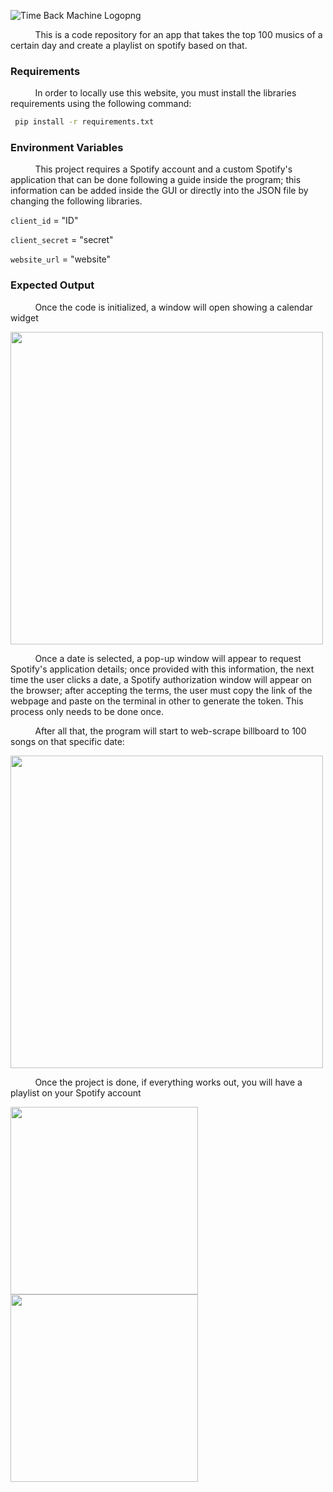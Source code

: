 
![Time Back Machine Logopng](https://user-images.githubusercontent.com/52424334/213900240-dadb923e-6534-4759-9ce6-be73d83f4bcb.png)

&nbsp;&nbsp;&nbsp;&nbsp;&nbsp;&nbsp;&nbsp;&nbsp;&nbsp;
This is a code repository for an app that takes the top 100 musics of a certain day and create a playlist on spotify based on that.

<h3>Requirements</h3>

&nbsp;&nbsp;&nbsp;&nbsp;&nbsp;&nbsp;&nbsp;&nbsp;&nbsp;
In order to locally use this website, you must install the libraries requirements using the following command: 

```bash
 pip install -r requirements.txt
```
    
<h3>Environment Variables</h3>

&nbsp;&nbsp;&nbsp;&nbsp;&nbsp;&nbsp;&nbsp;&nbsp;&nbsp;
This project requires a Spotify account and a custom Spotify's application that can be done following a guide inside the program; this information can be added inside the GUI or directly into the JSON file by changing the following libraries.

`client_id` = "ID"

`client_secret` = "secret"

`website_url` = "website"

<h3>Expected Output</h3>

&nbsp;&nbsp;&nbsp;&nbsp;&nbsp;&nbsp;&nbsp;&nbsp;&nbsp;
Once the code is initialized, a window will open showing a calendar widget

<img src="https://user-images.githubusercontent.com/52424334/213900302-1516bd72-631c-4a9b-8377-0df768419749.png" width="500">

&nbsp;&nbsp;&nbsp;&nbsp;&nbsp;&nbsp;&nbsp;&nbsp;&nbsp;
Once a date is selected, a pop-up window will appear to request Spotify's application details; once provided with this information, the next time the user clicks a date, a Spotify authorization window will appear on the browser; after accepting the terms, the user must copy the link of the webpage and paste on the terminal in other to generate the token. This process only needs to be done once.

&nbsp;&nbsp;&nbsp;&nbsp;&nbsp;&nbsp;&nbsp;&nbsp;&nbsp;
After all that, the program will start to web-scrape billboard to 100 songs on that specific date:

<img src="https://user-images.githubusercontent.com/52424334/213900515-bc027fe5-03cc-4e0e-b47f-6258c12594cc.png" width="500">

&nbsp;&nbsp;&nbsp;&nbsp;&nbsp;&nbsp;&nbsp;&nbsp;&nbsp;
Once the project is done, if everything works out, you will have a playlist on your Spotify account

<img src="https://user-images.githubusercontent.com/52424334/213900553-32c0fdf4-f0ed-40b5-afad-97fdfb159f44.png" width="300" align="left">
<img src="https://user-images.githubusercontent.com/52424334/213900559-779c0fba-0cef-44a6-b6f1-f51f529f23bb.png" width="300" align="left">
